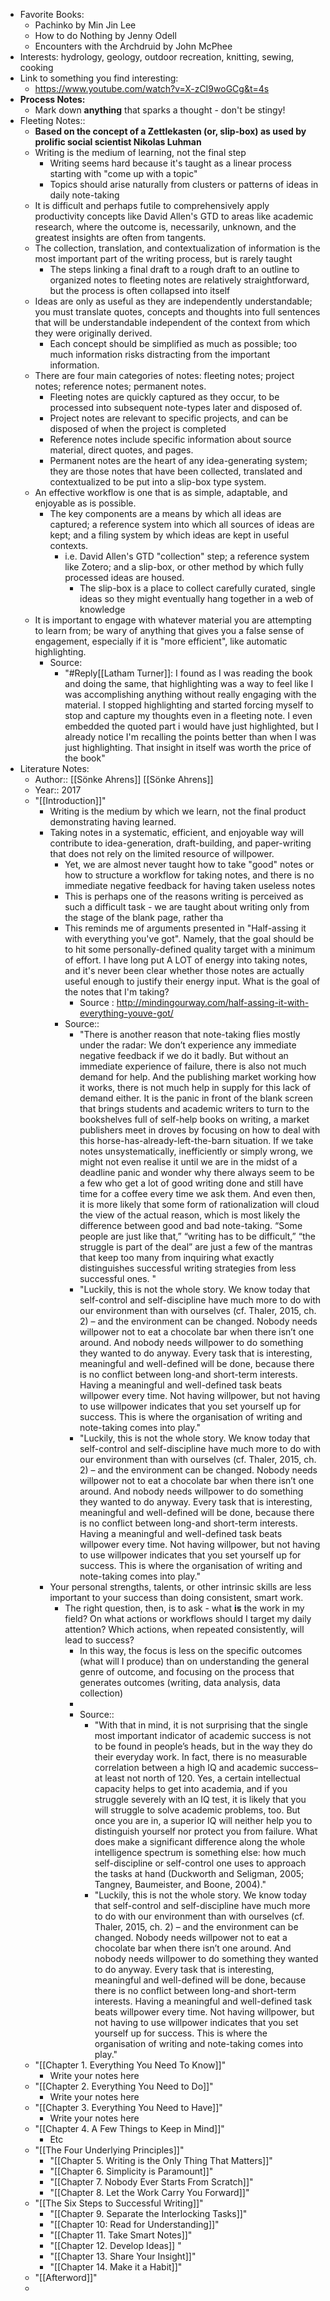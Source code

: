 - Favorite Books:
    - Pachinko by Min Jin Lee
    - How to do Nothing by Jenny Odell
    - Encounters with the Archdruid by John McPhee
- Interests: hydrology, geology, outdoor recreation, knitting, sewing, cooking
- Link to something you find interesting:
    - https://www.youtube.com/watch?v=X-zCI9woGCg&t=4s
- **Process Notes:**
    - Mark down __anything__ that sparks a thought - don't be stingy! 
- Fleeting Notes:: 
    - __Based on the concept of a Zettlekasten (or, slip-box) as used by prolific social scientist Nikolas Luhman__
    - Writing is the medium of learning, not the final step
        - Writing seems hard because it's taught as a linear process starting with "come up with a topic"
        - Topics should arise naturally from clusters or patterns of ideas in daily note-taking
    - It is difficult and perhaps futile to comprehensively apply productivity concepts like David Allen's GTD to areas like academic research, where the outcome is, necessarily, unknown, and the greatest insights are often from tangents. 
    - The collection, translation, and contextualization of information is the most important part of the writing process, but is rarely taught
        - The steps linking a final draft to a rough draft to an outline to organized notes to fleeting notes are relatively straightforward, but the process is often collapsed into itself
    - Ideas are only as useful as they are independently understandable; you must translate quotes, concepts and thoughts into full sentences that will be understandable independent of the context from which they were originally derived. 
        - Each concept should be simplified as much as possible; too much information risks distracting from the important information. 
    - There are four main categories of notes: fleeting notes; project notes; reference notes; permanent notes. 
        - Fleeting notes are quickly captured as they occur, to be processed into subsequent note-types later and disposed of. 
        - Project notes are relevant to specific projects, and can be disposed of when the project is completed
        - Reference notes include specific information about source material, direct quotes, and pages. 
        - Permanent notes are the heart of any idea-generating system; they are those notes that have been collected, translated and contextualized to be put into a slip-box type system. 
    - An effective workflow is one that is as simple, adaptable, and enjoyable as is possible. 
        - The key components are a means by which all ideas are captured; a reference system into which all sources of ideas are kept; and a filing system by which ideas are kept in useful contexts. 
            - i.e. David Allen's GTD "collection" step; a reference system like Zotero; and a slip-box, or other method by which fully processed ideas are housed. 
                - The slip-box is a place to collect carefully curated, single ideas so they might eventually hang together in a web of knowledge
    - It is important to engage with whatever material you are attempting to learn from; be wary of anything that gives you a false sense of engagement, especially if it is "more efficient", like automatic highlighting. 
        - Source: 
            - "#Reply[[Latham Turner]]: I found as I was reading the book and doing the same, that highlighting was a way to feel like I was accomplishing anything without really engaging with the material.  I stopped highlighting and started forcing myself to stop and capture my thoughts even in a fleeting note. I even embedded the quoted part i would have just highlighted, but I already notice I'm recalling the points better than when I was just highlighting.  That insight in itself was worth the price of the book"
- Literature Notes:
    - Author:: [[Sönke Ahrens]] [[Sönke Ahrens]]
    - Year:: 2017
    - "[[Introduction]]"
        - Writing is the medium by which we learn, not the final product demonstrating having learned.
        - Taking notes in a systematic, efficient, and enjoyable way will contribute to idea-generation, draft-building, and paper-writing that does not rely on the limited resource of willpower.
            - Yet, we are almost never taught how to take "good" notes or how to structure a workflow for taking notes, and there is no immediate negative feedback for having taken useless notes
            - This is perhaps one of the reasons writing is perceived as such a difficult task - we are taught about writing only from the stage of the blank page, rather tha 
            - This reminds me of arguments presented in "Half-assing it with everything you've got". Namely, that the goal should be to hit some personally-defined quality target with a minimum of effort. I have long put A LOT of energy into taking notes, and it's never been clear whether those notes are actually useful enough to justify their energy input. What is the goal of the notes that I'm taking? 
                - Source : http://mindingourway.com/half-assing-it-with-everything-youve-got/
            - Source::
                - "There is another reason that note-taking flies mostly under the radar: We don’t experience any immediate negative feedback if we do it badly. But without an immediate experience of failure, there is also not much demand for help. And the publishing market working how it works, there is not much help in supply for this lack of demand either. It is the panic in front of the blank screen that brings students and academic writers to turn to the bookshelves full of self-help books on writing, a market publishers meet in droves by focusing on how to deal with this horse-has-already-left-the-barn situation. If we take notes unsystematically, inefficiently or simply wrong, we might not even realise it until we are in the midst of a deadline panic and wonder why there always seem to be a few who get a lot of good writing done and still have time for a coffee every time we ask them. And even then, it is more likely that some form of rationalization will cloud the view of the actual reason, which is most likely the difference between good and bad note-taking. “Some people are just like that,” “writing has to be difficult,” “the struggle is part of the deal” are just a few of the mantras that keep too many from inquiring what exactly distinguishes successful writing strategies from less successful ones. "
                - "Luckily, this is not the whole story. We know today that self-control and self-discipline have much more to do with our environment than with ourselves (cf. Thaler, 2015, ch. 2) – and the environment can be changed. Nobody needs willpower not to eat a chocolate bar when there isn’t one around. And nobody needs willpower to do something they wanted to do anyway. Every task that is interesting, meaningful and well-defined will be done, because there is no conflict between long-and short-term interests. Having a meaningful and well-defined task beats willpower every time. Not having willpower, but not having to use willpower indicates that you set yourself up for success. This is where the organisation of writing and note-taking comes into play."
                - "Luckily, this is not the whole story. We know today that self-control and self-discipline have much more to do with our environment than with ourselves (cf. Thaler, 2015, ch. 2) – and the environment can be changed. Nobody needs willpower not to eat a chocolate bar when there isn’t one around. And nobody needs willpower to do something they wanted to do anyway. Every task that is interesting, meaningful and well-defined will be done, because there is no conflict between long-and short-term interests. Having a meaningful and well-defined task beats willpower every time. Not having willpower, but not having to use willpower indicates that you set yourself up for success. This is where the organisation of writing and note-taking comes into play."
        - Your personal strengths, talents, or other intrinsic skills are less important to your success than doing consistent, smart work. 
            - The right question, then, is to ask - what __is__ the work in my field? On what actions or workflows should I target my daily attention? Which actions, when repeated consistently, will lead to success?
                - In this way, the focus is less on the specific outcomes (what will I produce) than on understanding the general genre of outcome, and focusing on the process that generates outcomes (writing, data analysis, data collection)
                - 
                - Source::
                    - "With that in mind, it is not surprising that the single most important indicator of academic success is not to be found in people’s heads, but in the way they do their everyday work. In fact, there is no measurable correlation between a high IQ and academic success–at least not north of 120. Yes, a certain intellectual capacity helps to get into academia, and if you struggle severely with an IQ test, it is likely that you will struggle to solve academic problems, too. But once you are in, a superior IQ will neither help you to distinguish yourself nor protect you from failure. What does make a significant difference along the whole intelligence spectrum is something else: how much self-discipline or self-control one uses to approach the tasks at hand (Duckworth and Seligman, 2005; Tangney, Baumeister, and Boone, 2004)."
                    - "Luckily, this is not the whole story. We know today that self-control and self-discipline have much more to do with our environment than with ourselves (cf. Thaler, 2015, ch. 2) – and the environment can be changed. Nobody needs willpower not to eat a chocolate bar when there isn’t one around. And nobody needs willpower to do something they wanted to do anyway. Every task that is interesting, meaningful and well-defined will be done, because there is no conflict between long-and short-term interests. Having a meaningful and well-defined task beats willpower every time. Not having willpower, but not having to use willpower indicates that you set yourself up for success. This is where the organisation of writing and note-taking comes into play."
    - "[[Chapter 1. Everything You Need To Know]]"
        - Write your notes here
    - "[[Chapter 2. Everything You Need to Do]]"
        - Write your notes here
    - "[[Chapter 3. Everything You Need to Have]]"
        - Write your notes here
    - "[[Chapter 4. A Few Things to Keep in Mind]]"
        - Etc
    - "[[The Four Underlying Principles]]"
        - "[[Chapter 5. Writing is the Only Thing That Matters]]"
        - "[[Chapter 6. Simplicity is Paramount]]"
        - "[[Chapter 7. Nobody Ever Starts From Scratch]]"
        - "[[Chapter 8. Let the Work Carry You Forward]]"
    - "[[The Six Steps to Successful Writing]]"
        - "[[Chapter 9. Separate the Interlocking Tasks]]"
        - "[[Chapter 10: Read for Understanding]]"
        - "[[Chapter 11. Take Smart Notes]]"
        - "[[Chapter 12. Develop Ideas]]  "
        - "[[Chapter 13. Share Your Insight]]"
        - "[[Chapter 14. Make it a Habit]]"
    - "[[Afterword]]"
    - 

